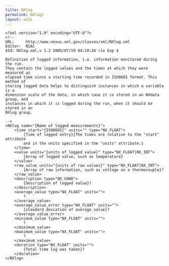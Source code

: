 ```yaml
---
title: NXlog
permalink: NXlog/
layout: wiki
---
```


    <?xml version="1.0" encoding="UTF-8"?>
    <!--
    URL:     http://www.nexus.anl.gov/classes/xml/NXlog.xml
    Editor:  NIAC
    $Id: NXlog.xml,v 1.2 2005/07/19 04:10:26 rio Exp $

    Definition of logged information, i.e. information monitored during the run.
    They contain the logged values and the times at which they were measured as
    elapsed time since a starting time recorded in ISO8601 format. This method of
    storing logged data helps to distinguish instances in which a variable is a
    dimension scale of the data, in which case it is stored in an NXdata group, and
    instances in which it is logged during the run, when it should be stored in an
    NXlog group.

    -->
    <NXlog name="{Name of logged measurements}">
        <time start="{ISO8601}" units="" type="NX_FLOAT">
            {Time of logged entry}{The times are relative to the "start" attribute 
            and in the units specified in the "units" attribute.}
        </time>
        <value units="{units of logged value}" type="NX_FLOAT|NX_INT">
            {Array of logged value, such as temperature}
        </value>
        <raw_value units="{units of raw values}" type="NX_FLOAT|NX_INT">
            {Array of raw information, such as voltage on a thermocouple}?
        </raw_value>
        <description type="NX_CHAR">
            {Description of logged value}?
        </description>
        <average_value type="NX_FLOAT" units="">
            ?
        </average_value>
        <average_value_error type="NX_FLOAT" units="">
            {standard deviation of average_value}?
        </average_value_error>
        <minimum_value type="NX_FLOAT" units="">
            ?
        </minimum_value>
        <maximum_value type="NX_FLOAT" units="">
            ?
        </maximum_value>
        <duration type="NX_FLOAT" units="">
            {Total time log was taken}?
        </duration>
    </NXlog>
